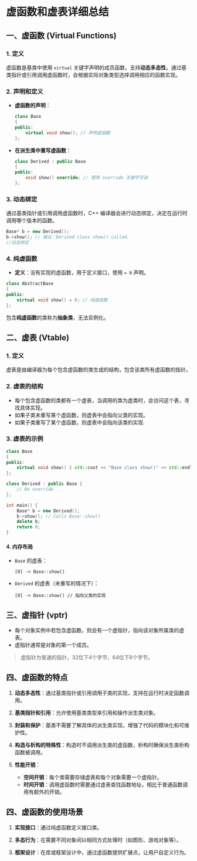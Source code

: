 # 虚函数和虚表详细总结

## 一、虚函数 (Virtual Functions)

### 1. 定义
虚函数是基类中使用 `virtual` 关键字声明的成员函数，支持**动态多态性**。通过基类指针或引用调用虚函数时，会根据实际对象类型选择调用相应的函数实现。

### 2. 声明和定义
- **虚函数的声明**：
  ```cpp
  class Base 
  {
  public:
      virtual void show(); // 声明虚函数
  };
  ```

- **在派生类中重写虚函数**：
  ```cpp
  class Derived : public Base 
  {
  public:
      void show() override; // 使用 override 关键字可选
  };
  ```

### 3. 动态绑定
通过基类指针或引用调用虚函数时，C++ 编译器会进行动态绑定，决定在运行时调用哪个版本的函数。

```cpp
Base* b = new Derived();
b->show(); // 输出：Derived class show() called.
//动态绑定
```

### 4. 纯虚函数
- **定义**：没有实现的虚函数，用于定义接口，使用 `= 0` 声明。
  
```cpp
class AbstractBase 
{
public:
    virtual void show() = 0; // 纯虚函数
};
```

包含**纯虚函数**的类称为**抽象类**，无法实例化。

## 二、虚表 (Vtable)

### 1. 定义
虚表是由编译器为每个包含虚函数的类生成的结构，包含该类所有虚函数的指针。


### 2. 虚表的结构
- 每个包含虚函数的类都有一个虚表，当调用的类为虚类时，会访问这个表，寻找具体实现。
- 如果子类未重写某个虚函数，则虚表中会指向父类的实现。
- 如果子类重写了某个虚函数，则虚表中会指向该类的实现.

### 3. 虚表的示例
```cpp
class Base 
{
public:
    virtual void show() { std::cout << "Base class show()" << std::endl; }
};

class Derived : public Base {
    // No override
};

int main() {
    Base* b = new Derived();
    b->show(); // Calls Base::show()
    delete b;
    return 0;
}
```

#### 4. 内存布局
- `Base` 的虚表：
    ```
    [0] -> Base::show()
    ```
- `Derived` 的虚表（未重写的情况下）：
    ```
    [0] -> Base::show() // 指向父类的实现
    ```

## 三、虚指针 (vptr)
- 每个对象实例中若包含虚函数，则会有一个虚指针，指向该对象所属类的虚表。
- 虚指针通常是对象的第一个成员。
> 虚指针为普通的指针，32位下4个字节，64位下8个字节。

## 四、虚函数的特点

1. **动态多态性**：通过基类指针或引用调用子类的实现，支持在运行时决定函数调用。
  
2. **基类指针和引用**：允许使用基类类型来引用和操作派生类对象。

4. **封装和保护**：基类不需要了解具体的派生类实现，增强了代码的模块化和可维护性。

5. **构造与析构的特殊性**：构造时不调用派生类的虚函数，析构时确保派生类析构函数被调用。

6. **性能开销**：
   - **空间开销**：每个类需要存储虚表和每个对象需要一个虚指针。
   - **时间开销**：调用虚函数时需要通过虚表查找函数地址，相比于普通函数调用有额外的开销。

## 四、虚函数的使用场景

1. **实现接口**：通过纯虚函数定义接口类。
  
2. **多态行为**：在需要不同对象间以相同方式处理时（如图形、游戏对象等）。

3. **框架设计**：在库或框架设计中，通过虚函数提供扩展点，让用户自定义行为。

